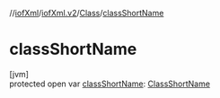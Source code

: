 //[iofXml](../../../index.md)/[iofXml.v2](../index.md)/[Class](index.md)/[classShortName](class-short-name.md)

# classShortName

[jvm]\
protected open var [classShortName](class-short-name.md): [ClassShortName](../-class-short-name/index.md)
